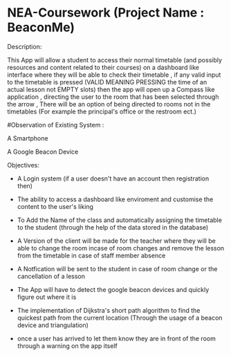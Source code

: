 # NEA-Coursework (Project Name : BeaconMe)
Description:

This App will allow a student to access their normal timetable (and possibly resources and content related to their courses) on a dashboard like interface where they will be able to check their timetable , if any valid input to the timetable is pressed (VALID MEANING PRESSING the time of an actual lesson not EMPTY slots) then the app will open up a Compass like application , directing the user to the room that has been selected through the arrow , There will be an option of being directed to rooms not in the timetables (For example the principal's office or the restroom ect.)

#Observation of Existing System :

A Smartphone

A Google Beacon Device

Objectives:

* A Login system (if a user doesn't have an account then registration then)

* The ability to access a dashboard like enviroment and customise the content to the user's liking
 
* To Add the Name of the class and automatically assigning the timetable to the student (through the help of the data stored in the database)

* A Version of the client will be made for the teacher where they will be able to change the room incase of room changes and remove the lesson from the timetable in case of staff member absence

* A Notfication will be sent to the student in case of room change or the cancellation of a lesson

* The App will have to detect the google beacon devices and quickly figure out where it is

* The implementation of Dijkstra's short path algorithm to find the quickest path from the current location (Through the usage of a beacon device and triangulation)

* once a user has arrived to let them know they are in front of the room through a warning on the app itself
